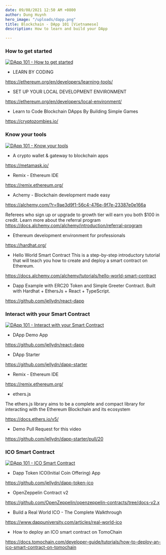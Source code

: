 ```yaml
---
date: 09/08/2021 12:50 AM +0800
author: Dung Huynh
hero_image: "/uploads/dapp.png"
title: Blockchain - DApp 101 [Vietnamese]
description: How to learn and build your DApp

---
```

### How to get started

[![DApp 101 - How to get started](https://img.youtube.com/vi/LXRgV99S0Zk/0.jpg)](https://www.youtube.com/watch?v=LXRgV99S0Zk)

* LEARN BY CODING

https://ethereum.org/en/developers/learning-tools/

* SET UP YOUR LOCAL DEVELOPMENT ENVIRONMENT

https://ethereum.org/en/developers/local-environment/

* Learn to Code Blockchain DApps By Building Simple Games

https://cryptozombies.io/

### Know your tools

[![DApp 101 - Know your tools](https://img.youtube.com/vi/yagC-TUMNwo/0.jpg)](https://www.youtube.com/watch?v=yagC-TUMNwo)

* A crypto wallet & gateway to blockchain apps

https://metamask.io/

* Remix - Ethereum IDE

https://remix.ethereum.org/

* Achemy - Blockchain development made easy

https://alchemy.com/?r=9ae3d9f1-56c4-476e-9f7e-23387e0e166a

Referees who sign up or upgrade to growth tier will earn you both $100 in credit. Learn more about the referral program https://docs.alchemy.com/alchemy/introduction/referral-program

* Ethereum development environment for professionals

https://hardhat.org/

* Hello World Smart Contract
  This is a step-by-step introductory tutorial that will teach you how to create and deploy a smart contract on Ethereum.

https://docs.alchemy.com/alchemy/tutorials/hello-world-smart-contract

* Dapp Example with ERC20 Token and Simple Greeter Contract. Built with Hardhat + EthersJs + React + TypeScript.

https://github.com/jellydn/react-dapp

### Interact with your Smart Contract

[![DApp 101 - Interact with your Smart Contract](https://img.youtube.com/vi/LT8BbJfP7rY/0.jpg)](https://www.youtube.com/watch?v=LT8BbJfP7rY)

* DApp Demo App

https://github.com/jellydn/react-dapp

* DApp Starter

https://github.com/jellydn/dapp-starter

* Remix - Ethereum IDE

https://remix.ethereum.org/

* ethers.js

The ethers.js library aims to be a complete and compact library for interacting with the Ethereum Blockchain and its ecosystem

https://docs.ethers.io/v5/

* Demo Pull Request for this video

https://github.com/jellydn/dapp-starter/pull/20

### ICO Smart Contract

[![DApp 101 - ICO Smart Contract](https://img.youtube.com/vi/9fmViThaMGk/0.jpg)](https://www.youtube.com/watch?v=9fmViThaMGk)

* Dapp Token ICO(Initial Coin Offering) App

https://github.com/jellydn/dapp-token-ico

* OpenZeppelin Contract v2

https://github.com/OpenZeppelin/openzeppelin-contracts/tree/docs-v2.x

* Build a Real World ICO - The Complete Walkthrough

https://www.dappuniversity.com/articles/real-world-ico

* How to deploy an ICO smart contract on TomoChain

https://docs.tomochain.com/developer-guide/tutorials/how-to-deploy-an-ico-smart-contract-on-tomochain